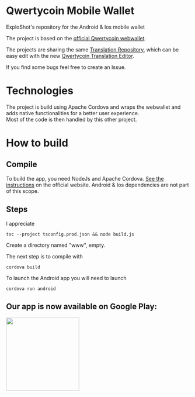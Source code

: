 # Qwertycoin Mobile Wallet
ExploShot's repository for the Android & Ios mobile wallet

The project is based on the [official Qwertycoin webwallet](https://github.com/qwertycoin-org/webwallet-js).

The projects are sharing the same [Translation Repository](https://github.com/qwertycoin-org/translation-mobileweb), which can be easy edit with the new [Qwertycoin Translation Editor](https://github.com/qwertycoin-org/JsonTranslationEditor/releases/download/v1.0.1/Qwertycoin-Translation-Editor_v1.0.1.7.zip).

If you find some bugs feel free to create an Issue.


# Technologies
The project is build using Apache Cordova and wraps the webwallet and adds native functionalities for a better user experience.  
Most of the code is then handled by this other project.

# How to build

## Compile
To build the app, you need NodeJs and Apache Cordova. [See the instructions](https://cordova.apache.org/docs/en/latest/guide/cli/) on the official website.
Android & Ios dependencies are not part of this scope.

## Steps

I appreciate

```
tsc --project tsconfig.prod.json && node build.js
```

Create a directory named "www", empty.

The next step is to compile with 
```
cordova build
```

To launch the Android app you will need to launch
```
cordova run android
```

## Our app is now available on Google Play:

<a href="https://play.google.com/store/apps/details?id=org.qwertycoin.wallet"><img src="https://play.google.com/intl/en_us/badges/images/generic/en_badge_web_generic.png" width="200"></a>
